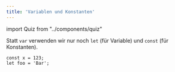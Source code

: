 ```yaml
---
title: 'Variablen und Konstanten'
---
```


import Quiz from "../components/quiz"

Statt `var` verwenden wir nur noch `let` (für Variable) und `const` (für Konstanten).

```
const x = 123;
let foo = 'Bar';
```

<Quiz/>
